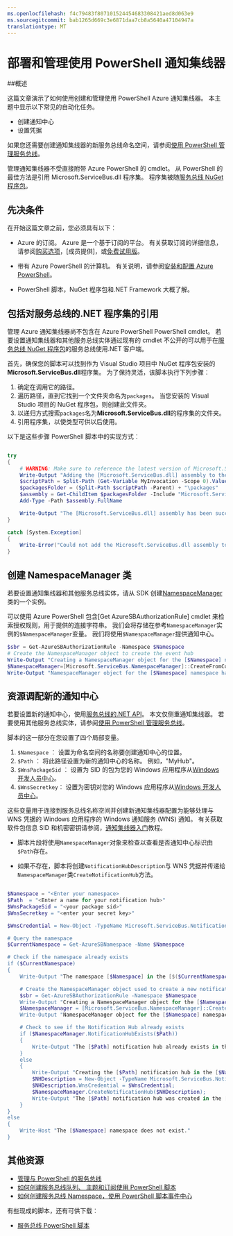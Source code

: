 ```yaml
---
ms.openlocfilehash: f4c79483f807101524454683308421aed8d063e9
ms.sourcegitcommit: bab1265d669c3e6871daa7cb8a5640a47104947a
translationtype: MT
---
```

<properties 
    pageTitle="部署和管理使用 PowerShell 通知集线器" 
    description="如何创建和管理自动化使用 PowerShell 通知集线器" 
    services="notification-hubs" 
    documentationCenter="" 
    authors="wesmc7777" 
    manager="dwrede" 
    editor="" />

<tags 
    ms.service="notification-hubs" 
    ms.workload="mobile" 
    ms.tgt_pltfrm="powershell" 
    ms.devlang="na" 
    ms.topic="article" 
    ms.date="06/18/2015" 
    ms.author="wesmc"/>

# 部署和管理使用 PowerShell 通知集线器

##概述

这篇文章演示了如何使用创建和管理使用 PowerShell Azure 通知集线器。 本主题中显示以下常见的自动化任务。

+ 创建通知中心
+ 设置凭据

如果您还需要创建通知集线器的新服务总线命名空间，请参阅[使用 PowerShell 管理服务总线](../service-bus/service-bus-powershell-how-to-provision.md)。

管理通知集线器不受直接附带 Azure PowerShell 的 cmdlet。 从 PowerShell 的最佳方法是引用 Microsoft.ServiceBus.dll 程序集。 程序集被随[服务总线 NuGet 程序包](http://www.nuget.org/packages/WindowsAzure.ServiceBus/)。


## 先决条件

在开始这篇文章之前，您必须具有以下︰

- Azure 的订阅。 Azure 是一个基于订阅的平台。 有关获取订阅的详细信息，请参阅[购买选项]，[成员提供]，或[免费试用版]。

- 带有 Azure PowerShell 的计算机。 有关说明，请参阅[安装和配置 Azure PowerShell]。

- PowerShell 脚本，NuGet 程序包和.NET Framework 大概了解。


## 包括对服务总线的.NET 程序集的引用

管理 Azure 通知集线器尚不包含在 Azure PowerShell PowerShell cmdlet。 若要设置通知集线器和其他服务总线实体通过现有的 cmdlet 不公开的可以用于在[服务总线 NuGet 程序包](http://www.nuget.org/packages/WindowsAzure.ServiceBus/)的服务总线使用.NET 客户端。

首先，确保您的脚本可以找到作为 Visual Studio 项目中 NuGet 程序包安装的**Microsoft.ServiceBus.dll**程序集。 为了保持灵活，该脚本执行下列步骤︰

1. 确定在调用它的路径。
2. 遍历路径，直到它找到一个文件夹命名为`packages`。 当您安装的 Visual Studio 项目的 NuGet 程序包，则创建此文件夹。
3. 以递归方式搜索`packages`名为**Microsoft.ServiceBus.dll**的程序集的文件夹。
4. 引用程序集，以使类型可供以后使用。

以下是这些步骤 PowerShell 脚本中的实现方式︰

``` powershell

try
{
    # WARNING: Make sure to reference the latest version of Microsoft.ServiceBus.dll
    Write-Output "Adding the [Microsoft.ServiceBus.dll] assembly to the script..."
    $scriptPath = Split-Path (Get-Variable MyInvocation -Scope 0).Value.MyCommand.Path
    $packagesFolder = (Split-Path $scriptPath -Parent) + "\packages"
    $assembly = Get-ChildItem $packagesFolder -Include "Microsoft.ServiceBus.dll" -Recurse
    Add-Type -Path $assembly.FullName

    Write-Output "The [Microsoft.ServiceBus.dll] assembly has been successfully added to the script."
}

catch [System.Exception]
{
    Write-Error("Could not add the Microsoft.ServiceBus.dll assembly to the script. Make sure you build the solution before running the provisioning script.")
}
```

## 创建 NamespaceManager 类

若要设置通知集线器和其他服务总线实体，请从 SDK 创建[NamespaceManager](http://msdn.microsoft.com/library/microsoft.servicebus.namespacemanager.aspx)类的一个实例。 

可以使用 Azure PowerShell 包含[Get AzureSBAuthorizationRule] cmdlet 来检索授权规则，用于提供的连接字符串。 我们会将存储在参考`NamespaceManager`实例的`$NamespaceManager`变量。 我们将使用`$NamespaceManager`提供通知中心。

``` powershell
$sbr = Get-AzureSBAuthorizationRule -Namespace $Namespace
# Create the NamespaceManager object to create the event hub
Write-Output "Creating a NamespaceManager object for the [$Namespace] namespace..."
$NamespaceManager=[Microsoft.ServiceBus.NamespaceManager]::CreateFromConnectionString($sbr.ConnectionString);
Write-Output "NamespaceManager object for the [$Namespace] namespace has been successfully created."
```


## 资源调配新的通知中心 

若要设置新的通知中心，使用[服务总线的.NET API]。 本文仅侧重通知集线器。 若要使用其他服务总线实体，请参阅[使用 PowerShell 管理服务总线](../service-bus/service-bus-powershell-how-to-provision.md)。

脚本的这一部分在您设置了四个局部变量。 

1. `$Namespace` ︰ 设置为命名空间的名称要创建通知中心的位置。
2. `$Path` ︰ 将此路径设置为新的通知中心的名称。  例如，"MyHub"。    
3. `$WnsPackageSid` ︰ 设置为 SID 的包为您的 Windows 应用程序从[Windows 开发人员中心](http://go.microsoft.com/fwlink/p/?linkid=266582&clcid=0x409)。
4. `$WnsSecretkey`︰ 设置为密钥对您的 Windows 应用程序从[Windows 开发人员中心](http://go.microsoft.com/fwlink/p/?linkid=266582&clcid=0x409)。

这些变量用于连接到服务总线名称空间并创建新通知集线器配置为能够处理与 WNS 凭据的 Windows 应用程序的 Windows 通知服务 (WNS) 通知。 有关获取软件包信息 SID 和机密密钥请参阅，[通知集线器入门](notification-hubs-windows-store-dotnet-get-started.md)教程。 

+ 脚本片段将使用`NamespaceManager`对象来检查以查看是否通知中心标识由`$Path`存在。

+ 如果不存在，脚本将创建`NotificationHubDescription`与 WNS 凭据并传递给`NamespaceManager`类`CreateNotificationHub`方法。

``` powershell

$Namespace = "<Enter your namespace>
$Path  = "<Enter a name for your notification hub>"
$WnsPackageSid = "<your package sid>"
$WnsSecretkey = "<enter your secret key>"

$WnsCredential = New-Object -TypeName Microsoft.ServiceBus.Notifications.WnsCredential -ArgumentList $WnsPackageSid,$WnsSecretkey

# Query the namespace
$CurrentNamespace = Get-AzureSBNamespace -Name $Namespace

# Check if the namespace already exists
if ($CurrentNamespace)
{
    Write-Output "The namespace [$Namespace] in the [$($CurrentNamespace.Region)] region was found."

    # Create the NamespaceManager object used to create a new notification hub
    $sbr = Get-AzureSBAuthorizationRule -Namespace $Namespace
    Write-Output "Creating a NamespaceManager object for the [$Namespace] namespace..."
    $NamespaceManager = [Microsoft.ServiceBus.NamespaceManager]::CreateFromConnectionString($sbr.ConnectionString);
    Write-Output "NamespaceManager object for the [$Namespace] namespace has been successfully created."

    # Check to see if the Notification Hub already exists
    if ($NamespaceManager.NotificationHubExists($Path))
    {
        Write-Output "The [$Path] notification hub already exists in the [$Namespace] namespace."  
    }
    else
    {
        Write-Output "Creating the [$Path] notification hub in the [$Namespace] namespace."
        $NHDescription = New-Object -TypeName Microsoft.ServiceBus.Notifications.NotificationHubDescription -ArgumentList $Path;
        $NHDescription.WnsCredential = $WnsCredential;
        $NamespaceManager.CreateNotificationHub($NHDescription);
        Write-Output "The [$Path] notification hub was created in the [$Namespace] namespace."
    }
}
else
{
    Write-Host "The [$Namespace] namespace does not exist."
}
```




## 其他资源

- [管理与 PowerShell 的服务总线](../service-bus/service-bus-powershell-how-to-provision.md)
- [如何创建服务总线队列、 主题和订阅使用 PowerShell 脚本](http://blogs.msdn.com/b/paolos/archive/2014/12/02/how-to-create-a-service-bus-queues-topics-and-subscriptions-using-a-powershell-script.aspx)
- [如何创建服务总线 Namespace，使用 PowerShell 脚本事件中心](http://blogs.msdn.com/b/paolos/archive/2014/12/01/how-to-create-a-service-bus-namespace-and-an-event-hub-using-a-powershell-script.aspx)

有些现成的脚本，还有可供下载︰
- [服务总线 PowerShell 脚本](https://code.msdn.microsoft.com/windowsazure/Service-Bus-PowerShell-a46b7059)
 

[购买选项]: http://azure.microsoft.com/pricing/purchase-options/
[成员服务]: http://azure.microsoft.com/pricing/member-offers/
[免费试用版]: http://azure.microsoft.com/pricing/free-trial/
[安装和配置 Azure PowerShell]: ../install-configure-powershell.md
[服务总线的.NET API]: https://msdn.microsoft.com/library/microsoft.servicebus.aspx
[获得 AzureSBNamespace]: https://msdn.microsoft.com/library/azure/dn495122.aspx
[新 AzureSBNamespace]: https://msdn.microsoft.com/library/azure/dn495165.aspx
[获得 AzureSBAuthorizationRule]: https://msdn.microsoft.com/library/azure/dn495113.aspx
 